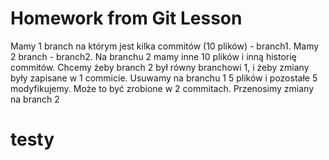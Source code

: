 # Homework from Git Lesson

Mamy 1 branch na którym jest kilka commitów (10 plików) - branch1. Mamy 2 branch - branch2. Na branchu 2 mamy inne 10 plików i inną historię commitów. 
Chcemy żeby branch 2 był równy branchowi 1, i żeby zmiany były zapisane w 1 commicie. 
Usuwamy na branchu 1 5 plików i pozostałe 5 modyfikujemy.
Może to być zrobione w 2 commitach. Przenosimy zmiany na branch 2


# testy